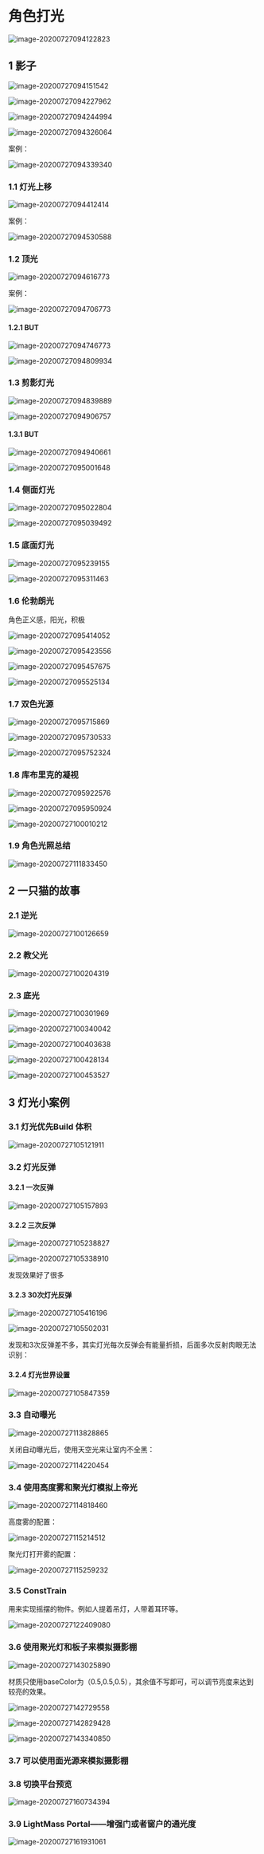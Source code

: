 # 角色打光

![image-20200727094122823](./images/image-20200727094122823.png)

## 1 影子

![image-20200727094151542](./images/image-20200727094151542.png)



![image-20200727094227962](./images/image-20200727094227962.png)



![image-20200727094244994](./images/image-20200727094244994.png)



![image-20200727094326064](./images/image-20200727094326064.png)

案例：

![image-20200727094339340](./images/image-20200727094339340.png)

### 1.1 灯光上移

![image-20200727094412414](./images/image-20200727094412414.png)

 案例：

![image-20200727094530588](./images/image-20200727094530588.png)

### 1.2 顶光

![image-20200727094616773](./images/image-20200727094616773.png)

案例：

![image-20200727094706773](./images/image-20200727094706773.png)

#### 1.2.1 BUT

![image-20200727094746773](./images/image-20200727094746773.png)



![image-20200727094809934](./images/image-20200727094809934.png)

### 1.3 剪影灯光

![image-20200727094839889](./images/image-20200727094839889.png)



![image-20200727094906757](./images/image-20200727094906757.png)

#### 1.3.1 BUT

![image-20200727094940661](./images/image-20200727094940661.png)

![image-20200727095001648](./images/image-20200727095001648.png)



### 1.4 侧面灯光

![image-20200727095022804](./images/image-20200727095022804.png)



![image-20200727095039492](./images/image-20200727095039492.png)



### 1.5 底面灯光

![image-20200727095239155](./images/image-20200727095239155.png)



![image-20200727095311463](./images/image-20200727095311463.png)



### 1.6 伦勃朗光

角色正义感，阳光，积极

![image-20200727095414052](./images/image-20200727095414052.png)



![image-20200727095423556](./images/image-20200727095423556.png)



![image-20200727095457675](./images/image-20200727095457675.png)



![image-20200727095525134](./images/image-20200727095525134.png)



### 1.7 双色光源

![image-20200727095715869](./images/image-20200727095715869.png)



![image-20200727095730533](./images/image-20200727095730533.png)



![image-20200727095752324](./images/image-20200727095752324.png)



### 1.8 库布里克的凝视

![image-20200727095922576](./images/image-20200727095922576.png)



![image-20200727095950924](./images/image-20200727095950924.png)



![image-20200727100010212](./images/image-20200727100010212.png)



### 1.9 角色光照总结

![image-20200727111833450](./images/image-20200727111833450.png)





## 2 一只猫的故事

### 2.1 逆光

![image-20200727100126659](./images/image-20200727100126659.png)

### 2.2 教父光

![image-20200727100204319](./images/image-20200727100204319.png)

### 2.3 底光

![image-20200727100301969](./images/image-20200727100301969.png)



![image-20200727100340042](./images/image-20200727100340042.png)



![image-20200727100403638](./images/image-20200727100403638.png)



![image-20200727100428134](./images/image-20200727100428134.png)



![image-20200727100453527](./images/image-20200727100453527.png)



## 3 灯光小案例

### 3.1 灯光优先Build 体积

![image-20200727105121911](./images/image-20200727105121911.png)



### 3.2 灯光反弹

#### 3.2.1 一次反弹

![image-20200727105157893](./images/image-20200727105157893.png)

#### 3.2.2 三次反弹

![image-20200727105238827](./images/image-20200727105238827.png)



![image-20200727105338910](./images/image-20200727105338910.png)



发现效果好了很多

#### 3.2.3 30次灯光反弹

![image-20200727105416196](./images/image-20200727105416196.png)

![image-20200727105502031](./images/image-20200727105502031.png)

发现和3次反弹差不多，其实灯光每次反弹会有能量折损，后面多次反射肉眼无法识别：

#### 3.2.4 灯光世界设置

![image-20200727105847359](./images/image-20200727105847359.png)



### 3.3 自动曝光

![image-20200727113828865](./images/image-20200727113828865.png)



关闭自动曝光后，使用天空光来让室内不全黑：

![image-20200727114220454](./images/image-20200727114220454.png)



### 3.4 使用高度雾和聚光灯模拟上帝光

![image-20200727114818460](./images/image-20200727114818460.png)

高度雾的配置：

![image-20200727115214512](./images/image-20200727115214512.png)

聚光灯打开雾的配置：

![image-20200727115259232](./images/image-20200727115259232.png)



### 3.5 ConstTrain

用来实现摇摆的物件。例如人提着吊灯，人带着耳环等。

![image-20200727122409080](./images/image-20200727122409080.png)



### 3.6 使用聚光灯和板子来模拟摄影棚

![image-20200727143025890](./images/image-20200727143025890.png)

材质只使用baseColor为（0.5,0.5,0.5），其余值不写即可，可以调节亮度来达到较亮的效果。

![image-20200727142729558](./images/image-20200727142729558.png)



![image-20200727142829428](./images/image-20200727142829428.png)



![image-20200727143340850](./images/image-20200727143340850.png)

### 3.7 可以使用面光源来模拟摄影棚



### 3.8 切换平台预览

![image-20200727160734394](./images/image-20200727160734394.png)

### 3.9 LightMass Portal——增强门或者窗户的通光度

![image-20200727161931061](./images/image-20200727161931061.png)